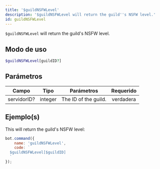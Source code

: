 ```yaml
---
title: '$guildNSFWLevel'
description: '$guildNSFWLevel will return the guild''s NSFW level.'
id: guildNSFWLevel
---
```


`$guildNSFWLevel` will return the guild's NSFW level.

## Modo de uso

```php
$guildNSFWLevel[guildID?]
```

## Parámetros

| Campo       | Tipo    | Parámetros           | Requerido |
| ----------- | ------- | -------------------- |:---------:|
| servidorID? | integer | The ID of the guild. | verdadera |

## Ejemplo(s)

This will return the guild's NSFW level:

```javascript
bot.command({
    name: 'guildNSFWLevel',
    code: `
  $guildNSFWLevel[$guildID]
  `
});
```
